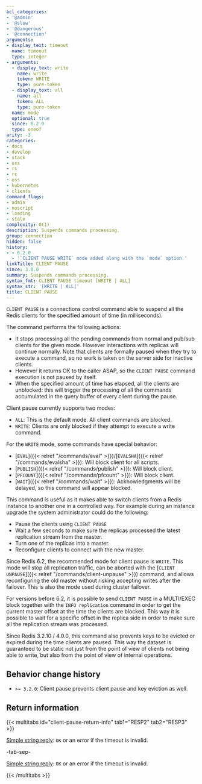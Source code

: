 ```yaml
---
acl_categories:
- '@admin'
- '@slow'
- '@dangerous'
- '@connection'
arguments:
- display_text: timeout
  name: timeout
  type: integer
- arguments:
  - display_text: write
    name: write
    token: WRITE
    type: pure-token
  - display_text: all
    name: all
    token: ALL
    type: pure-token
  name: mode
  optional: true
  since: 6.2.0
  type: oneof
arity: -3
categories:
- docs
- develop
- stack
- oss
- rs
- rc
- oss
- kubernetes
- clients
command_flags:
- admin
- noscript
- loading
- stale
complexity: O(1)
description: Suspends commands processing.
group: connection
hidden: false
history:
- - 6.2.0
  - '`CLIENT PAUSE WRITE` mode added along with the `mode` option.'
linkTitle: CLIENT PAUSE
since: 3.0.0
summary: Suspends commands processing.
syntax_fmt: CLIENT PAUSE timeout [WRITE | ALL]
syntax_str: '[WRITE | ALL]'
title: CLIENT PAUSE
---
```

`CLIENT PAUSE` is a connections control command able to suspend all the Redis clients for the specified amount of time (in milliseconds).

The command performs the following actions:

* It stops processing all the pending commands from normal and pub/sub clients for the given mode. However interactions with replicas will continue normally. Note that clients are formally paused when they try to execute a command, so no work is taken on the server side for inactive clients.
* However it returns OK to the caller ASAP, so the `CLIENT PAUSE` command execution is not paused by itself.
* When the specified amount of time has elapsed, all the clients are unblocked: this will trigger the processing of all the commands accumulated in the query buffer of every client during the pause.

Client pause currently supports two modes:

* `ALL`: This is the default mode. All client commands are blocked.
* `WRITE`: Clients are only blocked if they attempt to execute a write command.

For the `WRITE` mode, some commands have special behavior:

* [`EVAL`]({{< relref "/commands/eval" >}})/[`EVALSHA`]({{< relref "/commands/evalsha" >}}): Will block client for all scripts.
* [`PUBLISH`]({{< relref "/commands/publish" >}}): Will block client.
* [`PFCOUNT`]({{< relref "/commands/pfcount" >}}): Will block client.
* [`WAIT`]({{< relref "/commands/wait" >}}): Acknowledgments will be delayed, so this command will appear blocked.

This command is useful as it makes able to switch clients from a Redis instance to another one in a controlled way. For example during an instance upgrade the system administrator could do the following:

* Pause the clients using `CLIENT PAUSE`
* Wait a few seconds to make sure the replicas processed the latest replication stream from the master.
* Turn one of the replicas into a master.
* Reconfigure clients to connect with the new master.

Since Redis 6.2, the recommended mode for client pause is `WRITE`. This mode will stop all replication traffic, can be
aborted with the [`CLIENT UNPAUSE`]({{< relref "/commands/client-unpause" >}}) command, and allows reconfiguring the old master without risking accepting writes after the
failover. This is also the mode used during cluster failover.

For versions before 6.2, it is possible to send `CLIENT PAUSE` in a MULTI/EXEC block together with the `INFO replication` command in order to get the current master offset at the time the clients are blocked. This way it is possible to wait for a specific offset in the replica side in order to make sure all the replication stream was processed.

Since Redis 3.2.10 / 4.0.0, this command also prevents keys to be evicted or
expired during the time clients are paused. This way the dataset is guaranteed
to be static not just from the point of view of clients not being able to write, but also from the point of view of internal operations.

## Behavior change history

*   `>= 3.2.0`: Client pause prevents client pause and key eviction as well.

## Return information

{{< multitabs id="client-pause-return-info" 
    tab1="RESP2" 
    tab2="RESP3" >}}

[Simple string reply](../../develop/reference/protocol-spec#simple-strings): `OK` or an error if the timeout is invalid.

-tab-sep-

[Simple string reply](../../develop/reference/protocol-spec#simple-strings): `OK` or an error if the timeout is invalid.

{{< /multitabs >}}
